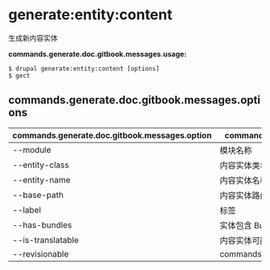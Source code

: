 # generate:entity:content
生成新内容实体

**commands.generate.doc.gitbook.messages.usage:**
```
$ drupal generate:entity:content [options]
$ gect  
```

## commands.generate.doc.gitbook.messages.options
commands.generate.doc.gitbook.messages.option | commands.generate.doc.gitbook.messages.details
-------|-------------
--module | 模块名称
--entity-class | 内容实体类名
--entity-name | 内容实体名称
--base-path | 内容实体路由的基本路径
--label | 标签
--has-bundles | 实体包含 Bundles
--is-translatable | 内容实体可翻译
--revisionable | commands.generate.entity.content.options.revisionable
